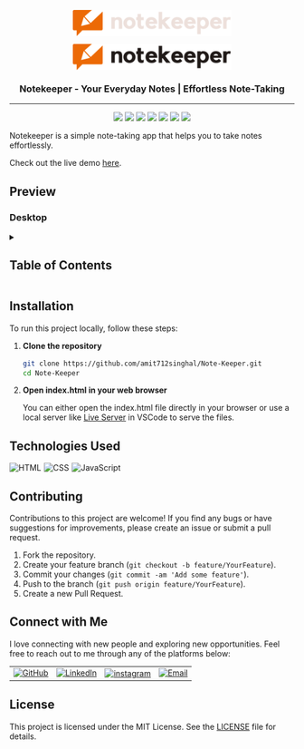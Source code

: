 <p align="center"><img align="center" width="280" src="./src/images/logo-dark.svg"/></p>
<p align="center"><img align="center" width="280" src="./src/images/logo-light.svg#gh-light-mode-only"/></p>
<h3 align="center">Notekeeper - Your Everyday Notes | Effortless Note-Taking</h3>
<hr>

<div align="center">
<img src="https://custom-icon-badges.demolab.com/github/stars/amit712singhal/Note-Keeper?label=Stars&labelColor=302d41&color=add8e6&logoColor=white&logo=star&style=for-the-badge"  />
<img src="https://custom-icon-badges.demolab.com/github/issues/amit712singhal/Note-Keeper?label=Issues&labelColor=302d41&color=90ee90&logoColor=white&logo=issue&style=for-the-badge"  />
<img src="https://custom-icon-badges.demolab.com/github/issues-pr/amit712singhal/Note-Keeper?&label=Pull%20requests&labelColor=302d41&color=ffb6c1&logoColor=white&logo=git-pull-request&style=for-the-badge"  />
<img src="https://custom-icon-badges.demolab.com/github/forks/amit712singhal/Note-Keeper?&label=forks&labelColor=302d41&color=ffa07a&logoColor=white&logo=fork&style=for-the-badge"  />
<img src="https://custom-icon-badges.demolab.com/github/contributors/amit712singhal/Note-Keeper?label=Contributors&labelColor=302d41&color=e6e6fa&logoColor=white&logo=people&style=for-the-badge"/>
<img src="https://custom-icon-badges.demolab.com/github/license/amit712singhal/Note-Keeper?label=LICENSE&labelColor=302d41&color=f0e68c&logoColor=white&logo=people&style=for-the-badge"/>
<img src="https://custom-icon-badges.demolab.com/github/last-commit/amit712singhal/Note-Keeper?label=last%20commit&labelColor=302d41&color=ffefd5&logoColor=white&logo=people&style=for-the-badge"/>
</div>

Notekeeper is a simple note-taking app that helps you to take notes effortlessly.

Check out the live demo [here](https://amit712singhal.github.io/Note-Keeper/).

## Preview

### Desktop

<!-- ![Destop Preview](public/images/demo.png) -->

<details>
     <summary><h2>Table of Contents</h2></summary>

- [Preview](#preview)
  - [Desktop](#desktop)
- [Installation](#installation)
- [Technologies Used](#technologies-used)
- [Contributing](#contributing)
- [Connect with Me](#connect-with-me)
- [License](#license)

</details>

## Installation

To run this project locally, follow these steps:

1. **Clone the repository**

   ```sh
   git clone https://github.com/amit712singhal/Note-Keeper.git
   cd Note-Keeper
   ```

2. **Open index.html in your web browser**

      You can either open the index.html file directly in your browser or use a local server like [Live Server](https://marketplace.visualstudio.com/items?itemName=ritwickdey.LiveServer) in VSCode to serve the files.

<!-- ## Usage

1. **Grant location permission**

     Once you've opened the application, it will request access to your device's location. Grant permission by clicking "Allow" or "Grant Access".

2. **View current weather**

     After granting permission, the application will display the current weather information for your location, including temperature, humidity, wind speed, and more.

3. **Search for weather updates**

    To view the weather for a different location, enter the location name or city in the search bar and press Enter. The application will fetch and display the weather information for the searched location. -->

<!-- ## Features

- Real-time weather updates
- User-friendly interface
- Detailed weather information
- Supports multiple weather parameters like temperature, humidity, wind speed, etc.
- Easy access to weather data for the current location -->

## Technologies Used

<div style="display: flex; flex-wrap: wrap; gap: 5px;">
     <img src="https://img.shields.io/badge/HTML-%23F06529.svg?style=for-the-badge&logo=html5&logoColor=white" alt="HTML">
     <img src="https://img.shields.io/badge/CSS-%231572B6.svg?style=for-the-badge&logo=css3&logoColor=white" alt="CSS">
     <img src="https://custom-icon-badges.herokuapp.com/badge/JavaScript-F7DF1E.svg?style=for-the-badge&logo=javascript&logoColor=black" alt="JavaScript">
</div>

## Contributing

Contributions to this project are welcome! If you find any bugs or have suggestions for improvements, please create an issue or submit a pull request.

1. Fork the repository.
2. Create your feature branch (`git checkout -b feature/YourFeature`).
3. Commit your changes (`git commit -am 'Add some feature'`).
4. Push to the branch (`git push origin feature/YourFeature`).
5. Create a new Pull Request.

## Connect with Me

I love connecting with new people and exploring new opportunities. Feel free to reach out to me through any of the platforms below:

<table>
    <tr>
        <td>
            <a href="https://github.com/amit712singhal">
                <img src="https://raw.githubusercontent.com/rahuldkjain/github-profile-readme-generator/master/src/images/icons/Social/github.svg"
                    height="48" width="48" alt="GitHub" />
            </a>
        </td>
        <td>
            <a href="https://www.linkedin.com/in/singhal-amit/">
                <img src="https://github.com/gayanvoice/github-active-users-monitor/blob/master/public/images/icons/linkedin.svg"
                    height="48" width="48" alt="LinkedIn" />
            </a>
        </td>
        <td>
            <a href="https://www.instagram.com/_singhal_amit/" target="blank"><img align="center"
                    src="https://raw.githubusercontent.com/rahuldkjain/github-profile-readme-generator/master/src/images/icons/Social/instagram.svg"
                    alt="instagram" height="48" width="48" /></a>
        </td>
        <td>
            <a href="mailto:rakshit.singhal712@gmail.com">
                <img src="https://github.com/gayanvoice/github-active-users-monitor/blob/master/public/images/icons/gmail.svg"
                    height="48" width="48" alt="Email" />
            </a>
        </td>
    </tr>
</table>

## License

This project is licensed under the MIT License. See the [LICENSE](LICENSE) file for details.
